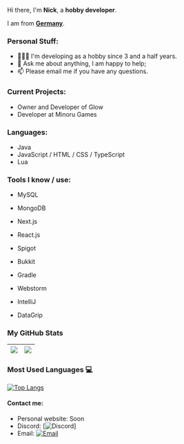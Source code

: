 Hi there, I'm **Nick**, a **hobby developer**.

I am from **[Germany](https://en.wikipedia.org/wiki/Germany)**.

### Personal Stuff:

- 👨🏽‍💻 I'm developing as a hobby since 3 and a half years.
- 💬 Ask me about anything, I am happy to help;
- 📫 Please email me if you have any questions.

### Current Projects:
- Owner and Developer of Glow
- Developer at Minoru Games

### Languages:
- Java
- JavaScript / HTML / CSS / TypeScript
- Lua

### Tools I know / use:
- MySQL
- MongoDB
- Next.js
- React.js
- Spigot
- Bukkit
- Gradle
  
- Webstorm
- IntelliJ
- DataGrip

### My GitHub Stats
|<img src="https://github-readme-stats.vercel.app/api?username=Nicc-exe&&show_icons=true&count_private=true&include_all_commits=true"/>|<img src="https://github-readme-streak-stats.herokuapp.com/?user=Nicc-exe"/>|
|---|---|

### Most Used Languages 💻

[![Top Langs](https://github-readme-stats.vercel.app/api/top-langs/?username=Nicc-exe&layout=compact&theme=midnight-purple)](https://github.com/Akash1362000)

#### Contact me:

- Personal website: Soon
- Discord: [![Discord](https://img.shields.io/badge/oksock?style=flat-square&logo=Discord&logoColor=blue)]
- Email: [![Email](https://img.shields.io/badge/nicclovescoding@gmail.com-D14836?style=flat-square&logo=gmail&logoColor=white)](mailto:nicclovescoding@gmail.com)
  
